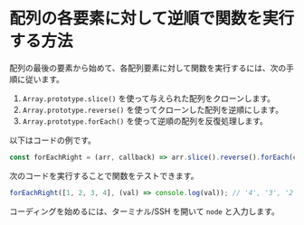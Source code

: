 # 配列の各要素に対して逆順で関数を実行する方法

配列の最後の要素から始めて、各配列要素に対して関数を実行するには、次の手順に従います。

1. `Array.prototype.slice()` を使って与えられた配列をクローンします。
2. `Array.prototype.reverse()` を使ってクローンした配列を逆順にします。
3. `Array.prototype.forEach()` を使って逆順の配列を反復処理します。

以下はコードの例です。

```js
const forEachRight = (arr, callback) => arr.slice().reverse().forEach(callback);
```

次のコードを実行することで関数をテストできます。

```js
forEachRight([1, 2, 3, 4], (val) => console.log(val)); // '4', '3', '2', '1'
```

コーディングを始めるには、ターミナル/SSH を開いて `node` と入力します。
